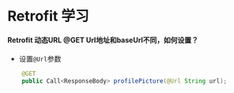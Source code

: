 Retrofit 学习
===========

#### Retrofit 动态URL @GET Url地址和baseUrl不同，如何设置？

- 设置`@Url`参数

```java
    @GET
    public Call<ResponseBody> profilePicture(@Url String url);
```


